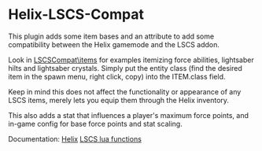 # Helix-LSCS-Compat
This plugin adds some item bases and an attribute to add some compatibility between the Helix gamemode and the LSCS addon.

Look in [LSCSCompat\items](https://github.com/Solace140/Helix-LSCS-Compat/tree/main/LSCSCompat/items) for examples itemizing force abilities, lightsaber hilts and lightsaber crystals.
Simply put the entity class (find the desired item in the spawn menu, right click, copy) into the ITEM.class field.

Keep in mind this does not affect the functionality or appearance of any LSCS items, merely lets you equip them through the Helix inventory.

This also adds a stat that influences a player's maximum force points, and in-game config for base force points and stat scaling.

Documentation:
[Helix](https://docs.gethelix.co)
[LSCS lua functions](https://github.com/SpaxscE/lscs_public/blob/main/zz_templates_and_info/useful_lua_functions.txt)
